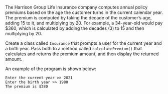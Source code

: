 The Harrison Group Life Insurance company computes annual policy premiums based on the age the customer turns in the current calendar year. The premium is computed by taking the decade of the customer’s age, adding 15 to it, and multiplying by 20. For example, a 34-year-old would pay $360, which is calculated by adding the decades (3) to 15 and then multiplying by 20. 

Create a class called `Insurance` that prompts a user for the current year and a birth year. Pass both to a method called `calculatePremium()` that calculates and returns the premium amount, and then display the returned amount.

An example of the program is shown below: 
```
Enter the current year >> 2021
Enter the birth year >> 1980
The premium is $380
```

